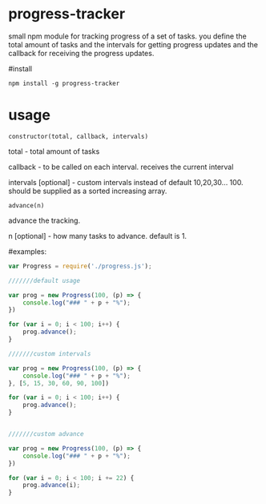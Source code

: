 # progress-tracker

small npm module for tracking progress of a set of tasks. you define the total amount of tasks and the intervals for getting progress updates and the callback for receiving the progress updates.

#install

`npm install -g progress-tracker`

# usage

`constructor(total, callback, intervals)`

total - total amount of tasks

callback - to be called on each interval. receives the current interval

intervals [optional] - custom intervals instead of default 10,20,30... 100. should be supplied as a sorted increasing array.

`advance(n)`

advance the tracking.

n [optional] - how many tasks to advance. default is 1.

#examples:

```javascript
var Progress = require('./progress.js');

///////default usage

var prog = new Progress(100, (p) => {
    console.log("### " + p + "%");
})

for (var i = 0; i < 100; i++) {
    prog.advance();
}

///////custom intervals

var prog = new Progress(100, (p) => {
    console.log("### " + p + "%");
}, [5, 15, 30, 60, 90, 100])

for (var i = 0; i < 100; i++) {
    prog.advance();
}


///////custom advance

var prog = new Progress(100, (p) => {
    console.log("### " + p + "%");
})

for (var i = 0; i < 100; i += 22) {
    prog.advance(i);
}
```